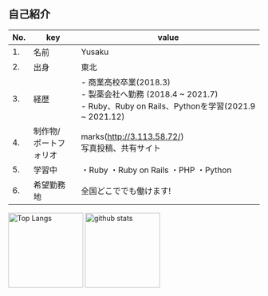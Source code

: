 ## 自己紹介

| No. | key | value |
|---- | ---- | ---- |
| 1. | 名前 | Yusaku |
| 2. | 出身 | 東北 |
| 3. | 経歴 | - 商業高校卒業(2018.3)<br /> - 製薬会社へ勤務 (2018.4 ~ 2021.7)<br /> - Ruby、Ruby on Rails、Pythonを学習(2021.9 ~ 2021.12)|
| 4. | 制作物/<br /> ポートフォリオ | marks(http://3.113.58.72/)<br />写真投稿、共有サイト |
| 5. | 学習中 | ・Ruby ・Ruby on Rails ・PHP ・Python |
| 6. | 希望勤務地 | 全国どこででも働けます!  | 

<p align="left"> 
  <img alt="Top Langs" height="150px" src="https://github-readme-stats.vercel.app/api/top-langs/?username=sakuow&layout=compact&show_icons=true&theme=radical" />
  <img alt="github stats" height="150px" src="https://github-readme-stats.vercel.app/api?username=sakuow&theme=radical&show_icons=ture" />
</p>
